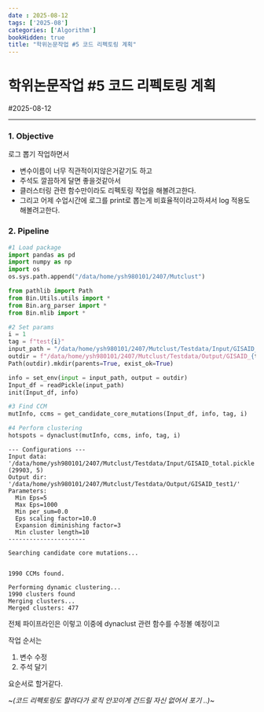 ```yaml
---
date : 2025-08-12
tags: ['2025-08']
categories: ['Algorithm']
bookHidden: true
title: "학위논문작업 #5 코드 리펙토링 계획"
---
```


# 학위논문작업 #5 코드 리펙토링 계획

#2025-08-12

---

### 1. Objective

로그 뽑기 작업하면서 
- 변수이름이 너무 직관적이지않은거같기도 하고 
- 주석도 깔끔하게 달면 좋을것같아서
- 클러스터링 관련 함수만이라도 리펙토링 작업을 해볼려고한다.
- 그리고 어제 수업시간에 로그를 print로 뽑는게 비효율적이라고하셔서 log 적용도 해볼려고한다. 

###

### 2. Pipeline

```python
#1 Load package
import pandas as pd
import numpy as np
import os
os.sys.path.append("/data/home/ysh980101/2407/Mutclust") 

from pathlib import Path
from Bin.Utils.utils import *
from Bin.arg_parser import *
from Bin.mlib import *

#2 Set params
i = 1
tag = f"test{i}"
input_path = "/data/home/ysh980101/2407/Mutclust/Testdata/Input/GISAID_total.pickle"
outdir = f"/data/home/ysh980101/2407/Mutclust/Testdata/Output/GISAID_{tag}/"
Path(outdir).mkdir(parents=True, exist_ok=True)

info = set_env(input = input_path, output = outdir)
Input_df = readPickle(input_path)
init(Input_df, info)

#3 Find CCM
mutInfo, ccms = get_candidate_core_mutations(Input_df, info, tag, i)

#4 Perform clustering
hotspots = dynaclust(mutInfo, ccms, info, tag, i)
```
```plain text
--- Configurations ---
Input data: '/data/home/ysh980101/2407/Mutclust/Testdata/Input/GISAID_total.pickle' (29903, 5)
Output dir: '/data/home/ysh980101/2407/Mutclust/Testdata/Output/GISAID_test1/'
Parameters:
  Min Eps=5
  Max Eps=1000
  Min per_sum=0.0
  Eps scaling factor=10.0
  Expansion diminishing factor=3
  Min cluster length=10
----------------------

Searching candidate core mutations...


1990 CCMs found.

Performing dynamic clustering...
1990 clusters found
Merging clusters...
Merged clusters: 477
```

전체 파이프라인은 이렇고 이중에 dynaclust 관련 함수를 수정볼 예정이고

작업 순서는
1. 변수 수정
2. 주석 달기

요순서로 할거같다. 

~*(코드 리펙토링도 할려다가 로직 안꼬이게 건드릴 자신 없어서 포기 ..)*~

#